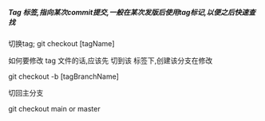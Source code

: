 ##### Tag  标签,指向某次commit提交,一般在某次发版后使用tag标记,以便之后快速查找

切换tag; git checkout [tagName]

如何要修改 tag 文件的话,应该先 切到该 标签下,创建该分支在修改

git checkout -b [tagBranchName]

切回主分支 

git checkout main or master
